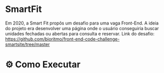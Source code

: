# SmartFit
<span> Em 2020, a Smart Fit propôs um desafio para uma vaga Front-End. A ideia do projeto era desenvolver uma página onde o usuário conseguiria buscar unidades fechadas ou abertas para consulta e reservar. Link do desafio: https://github.com/bioritmo/front-end-code-challenge-smartsite/tree/master </span>


<h1> ⚙️ Como Executar </h1>
